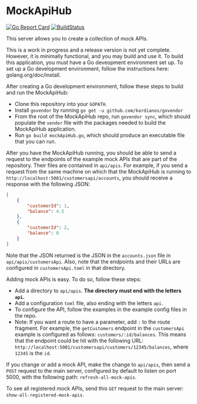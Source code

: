 # MockApiHub

[![Go Report Card](https://goreportcard.com/badge/github.com/wcsanders1/MockApiHub)](https://goreportcard.com/report/github.com/wcsanders1/MockApiHub)
[![BuildStatus](https://travis-ci.org/wcsanders1/MockApiHub.svg?branch=master)](https://travis-ci.org/wcsanders1/MockApiHub)

This server allows you to create a collection of mock APIs.

This is a work in progress and a release version is not yet complete. However, it is minimally functional, and you may build and use it. To build this application, you must have a Go deveopment environment set up. To set up a Go development environment, follow the instructions here: golang.org/doc/install.

After creating a Go development environment, follow these steps to build and run the MockApiHub:

* Clone this repository into your `GOPATH`.
* Install `govendor` by running `go get -u github.com/kardianos/govendor`
* From the root of the MockApiHub repo, run `govendor sync`, which should populate the `vendor` file with the packages needed to build the MockApiHub application.
* Run `go build mockApiHub.go`, which should produce an executable file that you can run.

After you have the MockApiHub running, you should be able to send a request to the endpoints of the example mock APIs that are part of the repository. Their files are contained in `api/apis`. For example, if you send a request from the same machine on which that the MockApiHub is running to `http://localhost:5001/customersapi/accounts`, you should receive a response with the following JSON:

``` json
[
    {
        "customerId": 1,
        "balance": 4.5
    },
    {
        "customerId": 2,
        "balance": 0
    }
]
```

Note that the JSON returned is the JSON in the `accounts.json` file in `api/apis/customersApi`. Also, note that the endpoints and their URLs are configured in `customersApi.toml` in that directory.

Adding mock APIs is easy. To do so, follow these steps:

* Add a directory to `api/apis`. **The directory must end with the letters `api`.**
* Add a configuration `toml` file, also ending with the letters `api`.
* To configure the API, follow the examples in the example config files in the repo.
* Note: If you want a route to have a parameter, add `:` to the route fragment. For example, the `getCustomers` endpoint in the `customersApi` example is configured as follows: `customers/:id/balances`. This means that the endpoint could be hit with the following URL: `http://localhost:5001/customersapi/customers/12345/balances`, where `12345` is the `id`.

If you change or add a mock API, make the change to `api/apis`, then send a `POST` request to the main server, configured by default to listen on port 5000, with the following path: `refresh-all-mock-apis`.

To see all registered mock APIs, send this `GET` request to the main server: `show-all-registered-mock-apis`.